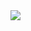 <a href="https://github.com/AlirezaBelal">
<img align="center" src="https://github-readme-stats.vercel.app/api?username=AlirezaBelal&show_icons=true&count_private=true&include_all_commits=true&theme=dark" /></a>


<!-- [![Ask Me Anything !](https://img.shields.io/badge/Ask%20me-anything-1abc9c.svg)](https://GitHub.com/AlirezaBelal) -->
<!--
**AlirezaBelal/AlirezaBelal** is a ✨ _special_ ✨ repository because its `README.md` (this file) appears on your GitHub profile.

Here are some ideas to get you started:

- 🔭 I’m currently working on ...
- 🌱 I’m currently learning ...
- 👯 I’m looking to collaborate on ...
- 🤔 I’m looking for help with ...
- 💬 Ask me about ...
- 📫 How to reach me: ...
- 😄 Pronouns: ...
- ⚡ Fun fact: ...
-->
